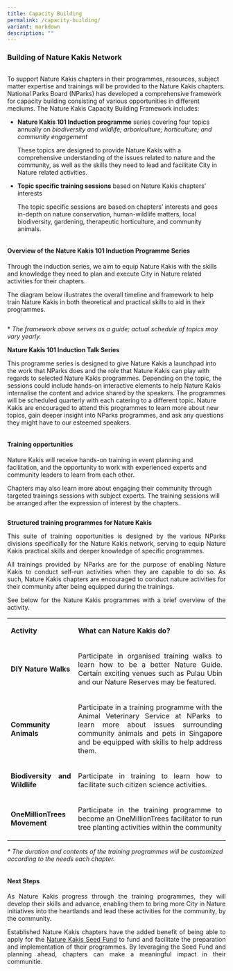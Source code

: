 ```yaml
---
title: Capacity Building
permalink: /capacity-building/
variant: markdown
description: ""
---
```

<h3>Building of Nature Kakis Network</h3><div class="isomer-image-wrapper">
<img alt="" src="/images/Groups Networking Engagement/Networking__1__Resized_2.jpg"></div><p>To support Nature Kakis chapters in their programmes, resources, subject matter expertise and trainings will be provided to the Nature Kakis chapters. National Parks Board (NParks) has developed a comprehensive framework for capacity building consisting of various opportunities in different mediums. The Nature Kakis Capacity Building Framework includes:</p><ul data-tight="true" class="tight"><li><p><strong>Nature Kakis 101 Induction programme</strong> series covering four topics annually on <em>biodiversity and wildlife; arboriculture; horticulture; and community engagement</em></p><p>These topics are designed to provide Nature Kakis with a comprehensive understanding of the issues related to nature and the community, as well as the skills they need to lead and facilitate City in Nature related activities.</p></li><li><p><strong>Topic specific training sessions</strong> based on Nature Kakis chapters’ interests</p><p>The topic specific sessions are based on chapters’ interests and goes in-depth on nature conservation, human-wildlife matters, local biodiversity, gardening, therapeutic horticulture, and community animals.</p></li></ul><div class="isomer-image-wrapper"><img alt="" src="/images/Groups Networking Engagement/networkingtalk.jpg"></div><h4>Overview of the Nature Kakis 101 Induction Programme Series</h4><p>Through the induction series, we aim to equip Nature Kakis with the skills and knowledge they need to plan and execute City in Nature related activities for their chapters.</p><p>The diagram below illustrates the overall timeline and framework to help train Nature Kakis in both theoretical and practical skills to aid in their programmes.</p><div class="isomer-image-wrapper"><img alt="" src="/images/timelinenkind.png"></div><p>* <em>The framework above serves as a guide; actual</em> <em>schedule of topics may vary yearly.</em></p><p><strong>Nature Kakis 101 Induction Talk Series</strong></p><p>This programme series is designed to give Nature Kakis a launchpad into the work that NParks does and the role that Nature Kakis can play with regards to selected Nature Kakis programmes. Depending on the topic, the sessions could include hands-on interactive elements to help Nature Kakis internalise the content and advice shared by the speakers. The programmes will be scheduled quarterly with each catering to a different topic. Nature Kakis are encouraged to attend this programmes to learn more about new topics, gain deeper insight into NParks programmes, and ask any questions they might have to our esteemed speakers.</p><div class="isomer-image-wrapper"><img alt="" src="/images/Groups Networking Engagement/Networking__1__Resized_2.jpg"></div><h4>Training opportunities</h4><p>Nature Kakis will receive hands-on training in event planning and facilitation, and the opportunity to work with experienced experts and community leaders to learn from each other.</p><p>Chapters may also learn more about engaging their community through targeted trainings sessions with subject experts. The training sessions will be arranged after the expression of interest by the chapters.</p><div class="isomer-image-wrapper"><img alt="" src="/images/DIY Nature walks/GuideFacilitation_ChekJawa_20230805__1__Resized.jpg"></div><p><strong>Structured training programmes for Nature Kakis</strong></p>
<p align="justify">This suite of training opportunities is designed by the various NParks divisions specifically for the Nature Kakis network, serving to equip Nature Kakis practical skills and deeper knowledge of specific programmes.</p>
<p align="justify">All trainings provided by NParks are for the purpose of enabling Nature Kakis to conduct self-run activities when they are capable to do so. As such, Nature Kakis chapters are encouraged to conduct nature activities for their community after being equipped during the trainings.</p>
<p align="justify">See below for the Nature Kakis programmes with a brief overview of the activity.</p>

<table><tbody><tr><td rowspan="1" colspan="1"><p><strong>Activity</strong></p></td><td rowspan="1" colspan="1"><p align="justify"><strong>What can Nature Kakis do?</strong></p></td></tr><tr><td rowspan="1" colspan="1"><p align="justify"><strong>DIY Nature Walks</strong></p></td><td rowspan="1" colspan="1"><p align="justify">Participate in organised training walks to learn how to be a better Nature Guide. Certain exciting venues such as Pulau Ubin and our Nature Reserves may be featured.</p></td></tr><tr><td rowspan="1" colspan="1"><p align="justify"><strong>Community Animals</strong></p></td><td rowspan="1" colspan="1"><p align="justify">Participate in a training programme with the Animal Veterinary Service at NParks to learn more about issues surrounding community animals and pets in Singapore and be equipped with skills to help address them.</p></td></tr><tr><td rowspan="1" colspan="1"><p align="justify"><strong>Biodiversity and Wildlife</strong></p></td><td rowspan="1" colspan="1"><p align="justify">Participate in training to learn how to facilitate such citizen science activities.</p></td></tr><tr><td rowspan="1" colspan="1"><p align="justify"><strong>OneMillionTrees Movement</strong></p></td><td rowspan="1" colspan="1"><p align="justify">Participate in the training programme to become an OneMillionTrees facilitator to run tree planting activities within the community</p></td></tr></tbody></table><p><em>* The duration and contents of the training programmes will be customized according to the needs each chapter.</em></p><div class="isomer-image-wrapper"><img alt="" src="/images/DIY Nature walks/GuideFacilitation_ChekJawa_20230805__11__Resized.jpg"></div>

<h4>Next Steps</h4>
<p align="justify">As Nature Kakis progress through the training programmes, they will develop their skills and advance, enabling them to bring more City in Nature initiatives into the heartlands and lead these activities for the community, by the community.</p>

<p align="justify">Established Nature Kakis chapters have the added benefit of being able to apply for the <a href="/seed-fund/about/" rel="noopener noreferrer nofollow" target="_blank">Nature Kakis Seed Fund</a> to fund and facilitate the preparation and implementation of their programmes. By leveraging the Seed Fund and planning ahead, chapters can make a meaningful impact in their communitie.</p>